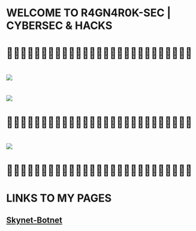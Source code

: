 # WELCOME TO R4GN4R0K-SEC | CYBERSEC & HACKS
#
# 🏴‍☠️💥💥💥💥💥💥💥💥💥💥💥💥💥💥💥💥💥💥💥💥💥💥💥🏴‍☠️
#
# ![](https://i.imgur.com/J7wuq7Q.png)
# ![](https://repository-images.githubusercontent.com/721366327/1dd702f1-ee95-478b-9048-7380ecf9499d)
# 
# 🏴‍☠️💥💥💥💥💥💥💥💥💥💥💥💥💥💥💥💥💥💥💥💥💥💥💥🏴‍☠️
#
## ![](https://i.imgur.com/Wp8JlAe.png)

# 🏴‍☠️💥💥💥💥💥💥💥💥💥💥💥💥💥💥💥💥💥💥💥💥💥💥💥🏴‍☠️
#
# LINKS TO MY PAGES
##
## [Skynet-Botnet](https://r4gn4r0k-sec.github.io/Skynet-Botnet)

